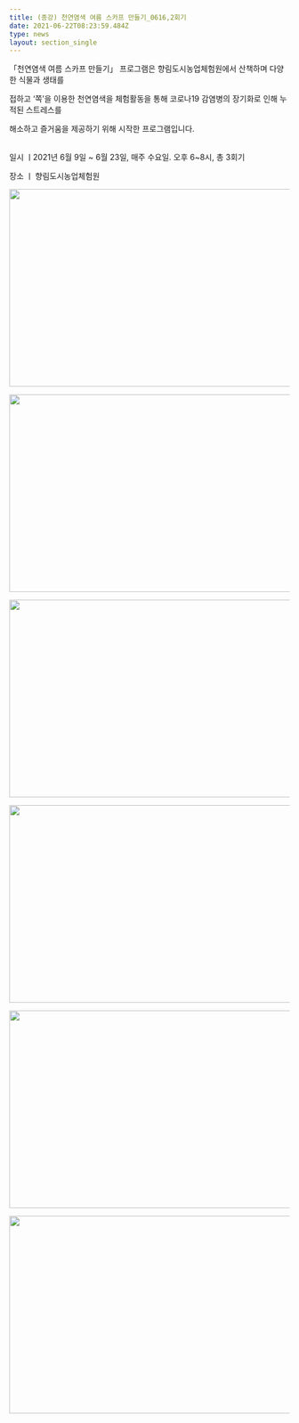 ```yaml
---
title: (종강) 천연염색 여름 스카프 만들기_0616,2회기
date: 2021-06-22T08:23:59.484Z
type: news
layout: section_single
---
```

<p>「천연염색 여름 스카프 만들기」 프로그램은 향림도시농업체험원에서&nbsp;산책하며 다양한 식물과 생태를</p>
<p>접하고 &lsquo;쪽&rsquo;을 이용한 천연염색을 체험활동을 통해 코로나19 감염병의 장기화로 인해 누적된 스트레스를</p>
<p>해소하고 즐거움을 제공하기 위해 시작한 프로그램입니다.</p>
<p><br />일시 ㅣ2021년 6월 9일 ~ 6월 23일, 매주 수요일. 오후 6~8시, 총 3회기</p>
<p>장소 ㅣ 향림도시농업체험원</p>
<p><img src="https://drive.tiny.cloud/1/engl1s97gj9hrxpoa7eh7z5f05ozxfm1box3nxkh4j7a43ei/563de2d0-9d90-4638-bb16-a1da55b8a6bd" alt="" width="750" height="355" /></p>
<p><img src="https://drive.tiny.cloud/1/engl1s97gj9hrxpoa7eh7z5f05ozxfm1box3nxkh4j7a43ei/f50baa80-3efd-4737-aa30-dc30a173b6e6" alt="" width="750" height="355" /></p>
<p><img src="https://drive.tiny.cloud/1/engl1s97gj9hrxpoa7eh7z5f05ozxfm1box3nxkh4j7a43ei/2ae9a6c7-e6ca-49a5-ad05-a71f13703c0c" alt="" width="750" height="355" /></p>
<p><img src="https://drive.tiny.cloud/1/engl1s97gj9hrxpoa7eh7z5f05ozxfm1box3nxkh4j7a43ei/950339ef-3cc0-4b14-968f-ae06513d2be7" alt="" width="750" height="355" /></p>
<p><img src="https://drive.tiny.cloud/1/engl1s97gj9hrxpoa7eh7z5f05ozxfm1box3nxkh4j7a43ei/33044672-b83d-48c7-81c2-38841e702fe9" alt="" width="750" height="355" /></p>
<p><img src="https://drive.tiny.cloud/1/engl1s97gj9hrxpoa7eh7z5f05ozxfm1box3nxkh4j7a43ei/75b4130e-1cd4-4f66-b115-d3fdf595c50e" alt="" width="750" height="355" /></p>